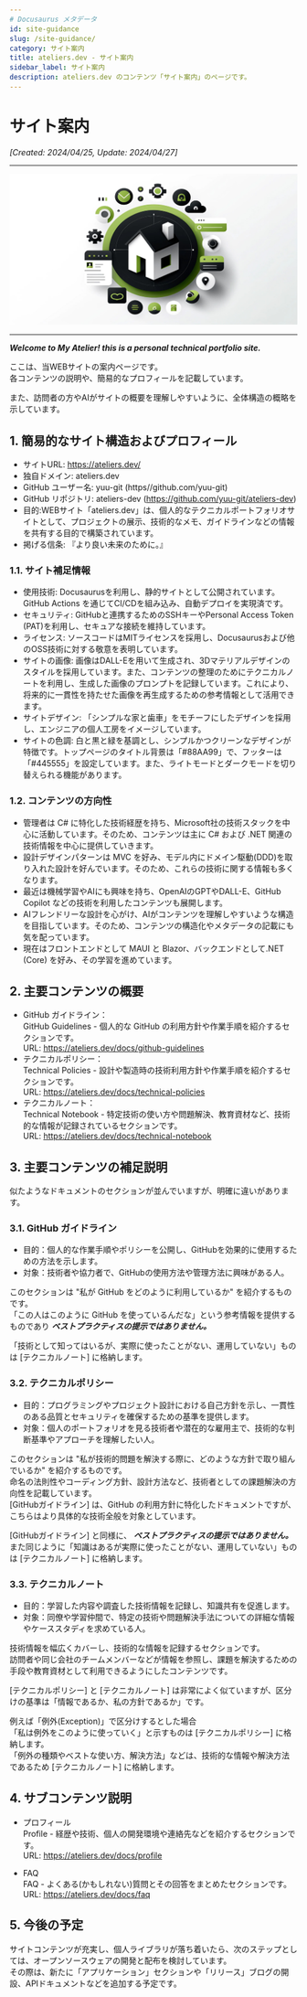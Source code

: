```yaml
---
# Docusaurus メタデータ
id: site-guidance
slug: /site-guidance/
category: サイト案内
title: ateliers.dev - サイト案内
sidebar_label: サイト案内
description: ateliers.dev のコンテンツ「サイト案内」のページです。
---
```


# サイト案内
*[Created: 2024/04/25, Update: 2024/04/27]*

---

![img](../static/img/jpg/ateliers-dev-site-guidance.jpg)

---

***Welcome to My Atelier! this is a personal technical portfolio site.*** 

ここは、当WEBサイトの案内ページです。  
各コンテンツの説明や、簡易的なプロフィールを記載しています。

また、訪問者の方やAIがサイトの概要を理解しやすいように、全体構造の概略を示しています。

## 1. 簡易的なサイト構造およびプロフィール

* サイトURL: https://ateliers.dev/
* 独自ドメイン: ateliers.dev
* GitHub ユーザー名: yuu-git (https//github.com/yuu-git)
* GitHub リポジトリ: ateliers-dev (https://github.com/yuu-git/ateliers-dev)
* 目的:WEBサイト「ateliers.dev」は、個人的なテクニカルポートフォリオサイトとして、プロジェクトの展示、技術的なメモ、ガイドラインなどの情報を共有する目的で構築されています。
* 掲げる信条: 『より良い未来のために。』

### 1.1. サイト補足情報

* 使用技術: Docusaurusを利用し、静的サイトとして公開されています。GitHub Actions を通じてCI/CDを組み込み、自動デプロイを実現済です。
* セキュリティ: GitHubと連携するためのSSHキーやPersonal Access Token (PAT)を利用し、セキュアな接続を維持しています。
* ライセンス: ソースコードはMITライセンスを採用し、Docusaurusおよび他のOSS技術に対する敬意を表明しています。
* サイトの画像: 画像はDALL-Eを用いて生成され、3Dマテリアルデザインのスタイルを採用しています。また、コンテンツの整理のためにテクニカルノートを利用し、生成した画像のプロンプトを記録しています。これにより、将来的に一貫性を持たせた画像を再生成するための参考情報として活用できます。
* サイトデザイン: 「シンプルな家と歯車」をモチーフにしたデザインを採用し、エンジニアの個人工房をイメージしています。
* サイトの色調: 白と黒と緑を基調とし、シンプルかつクリーンなデザインが特徴です。トップページのタイトル背景は「#88AA99」で、フッターは「#445555」を設定しています。また、ライトモードとダークモードを切り替えられる機能があります。

### 1.2. コンテンツの方向性
* 管理者は C# に特化した技術経歴を持ち、Microsoft社の技術スタックを中心に活動しています。そのため、コンテンツは主に C# および .NET 関連の技術情報を中心に提供していきます。
* 設計デザインパターンは MVC を好み、モデル内にドメイン駆動(DDD)を取り入れた設計を好んでいます。そのため、これらの技術に関する情報も多くなります。
* 最近は機械学習やAIにも興味を持ち、OpenAIのGPTやDALL-E、GitHub Copilot などの技術を利用したコンテンツも展開します。
* AIフレンドリーな設計を心がけ、AIがコンテンツを理解しやすいような構造を目指しています。そのため、コンテンツの構造化やメタデータの記載にも気を配っています。
* 現在はフロントエンドとして MAUI と Blazor、バックエンドとして.NET (Core) を好み、その学習を進めています。

## 2. 主要コンテンツの概要

* GitHub ガイドライン：  
GitHub Guidelines - 個人的な GitHub の利用方針や作業手順を紹介するセクションです。  
URL: https://ateliers.dev/docs/github-guidelines
* テクニカルポリシー：  
Technical Policies - 設計や製造時の技術利用方針や作業手順を紹介するセクションです。  
URL: https://ateliers.dev/docs/technical-policies
* テクニカルノート：  
Technical Notebook - 特定技術の使い方や問題解決、教育資材など、技術的な情報が記録されているセクションです。  
URL: https://ateliers.dev/docs/technical-notebook

## 3. 主要コンテンツの補足説明

似たようなドキュメントのセクションが並んでいますが、明確に違いがあります。

### 3.1. GitHub ガイドライン  

* 目的：個人的な作業手順やポリシーを公開し、GitHubを効果的に使用するための方法を示します。  
* 対象：技術者や協力者で、GitHubの使用方法や管理方法に興味がある人。

このセクションは "私が GitHub をどのように利用しているか" を紹介するものです。  
「この人はこのように GitHub を使っているんだな」という参考情報を提供するものであり ***ベストプラクティスの提示ではありません。***

「技術として知ってはいるが、実際に使ったことがない、運用していない」ものは [テクニカルノート] に格納します。

### 3.2. テクニカルポリシー

* 目的：プログラミングやプロジェクト設計における自己方針を示し、一貫性のある品質とセキュリティを確保するための基準を提供します。  
* 対象：個人のポートフォリオを見る技術者や潜在的な雇用主で、技術的な判断基準やアプローチを理解したい人。

このセクションは "私が技術的問題を解決する際に、どのような方針で取り組んでいるか" を紹介するものです。  
命名の法則性やコーディング方針、設計方法など、技術者としての課題解決の方向性を記載しています。  
[GitHubガイドライン] は、GitHub の利用方針に特化したドキュメントですが、こちらはより具体的な技術全般を対象としています。

[GitHubガイドライン] と同様に、 ***ベストプラクティスの提示ではありません。***  
また同じように「知識はあるが実際に使ったことがない、運用していない」ものは [テクニカルノート] に格納します。

### 3.3. テクニカルノート

* 目的：学習した内容や調査した技術情報を記録し、知識共有を促進します。  
* 対象：同僚や学習仲間で、特定の技術や問題解決手法についての詳細な情報やケーススタディを求めている人。

技術情報を幅広くカバーし、技術的な情報を記録するセクションです。  
訪問者や同じ会社のチームメンバーなどが情報を参照し、課題を解決するための手段や教育資材として利用できるようにしたコンテンツです。

[テクニカルポリシー] と [テクニカルノート] は非常によく似ていますが、区分けの基準は「情報であるか、私の方針であるか」です。

例えば「例外(Exception)」で区分けするとした場合  
「私は例外をこのように使っていく」と示すものは [テクニカルポリシー] に格納します。  
「例外の種類やベストな使い方、解決方法」などは、技術的な情報や解決方法であるため [テクニカルノート] に格納します。

## 4. サブコンテンツ説明
* プロフィール  
Profile - 経歴や技術、個人の開発環境や連絡先などを紹介するセクションです。  
URL: https://ateliers.dev/docs/profile

* FAQ  
FAQ - よくある(かもしれない)質問とその回答をまとめたセクションです。  
URL: https://ateliers.dev/docs/faq

## 5. 今後の予定

サイトコンテンツが充実し、個人ライブラリが落ち着いたら、次のステップとしては、オープンソースウェアの開発と配布を検討しています。  
その際は、新たに「アプリケーション」セクションや「リリース」ブログの開設、APIドキュメントなどを追加する予定です。
